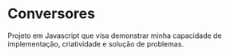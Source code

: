 # Conversores
Projeto em Javascript que visa demonstrar minha capacidade de implementação, criatividade e solução de problemas.
